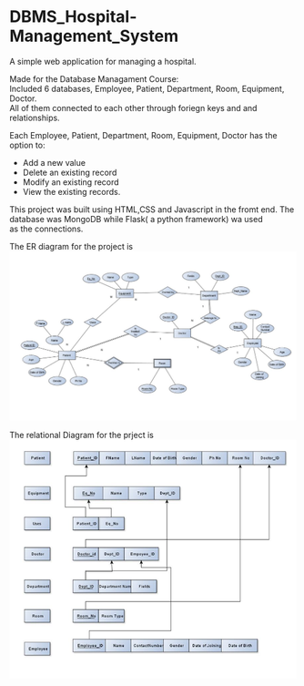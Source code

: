 # DBMS_Hospital-Management_System
A simple web application for managing a hospital.

Made for the Database Managament Course:  
Included 6 databases, Employee, Patient, Department, Room, Equipment, Doctor.  
All of them connected to each other through foriegn keys and and relationships.  

Each Employee, Patient, Department, Room, Equipment, Doctor has the option to:
+ Add a new value
+ Delete an existing record
+ Modify an existing record
+ View the existing records.  
  
This project was built using HTML,CSS and Javascript in the fromt end. The database was MongoDB while Flask( a python framework) wa used   
as the connections.

The ER diagram for the project is ![here](https://github.com/VaibhavBhandari2999/DBMS_Hospital-Management_System/blob/master/src/static/images/ER.JPG)  
  
The relational Diagram for the prject is ![here](https://github.com/VaibhavBhandari2999/DBMS_Hospital-Management_System/blob/master/src/static/images/relational.JPG)
